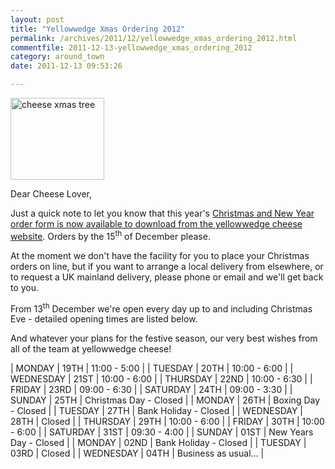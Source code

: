 ```yaml
---
layout: post
title: "Yellowwedge Xmas Ordering 2012"
permalink: /archives/2011/12/yellowwedge_xmas_ordering_2012.html
commentfile: 2011-12-13-yellowwedge_xmas_ordering_2012
category: around_town
date: 2011-12-13 09:53:26

---
```


<div markdown="1" class="letter">
<a href="/assets/images/2011/cheese_xmas_tree.png" title="See larger version of - cheese xmas tree"><img src="/assets/images/2011/cheese_xmas_tree_thumb.png" width="150" height="131" alt="cheese xmas tree" class="right" /></a>

Dear Cheese Lover,

Just a quick note to let you know that this year's [Christmas and New Year order form is now available to download from the yellowwedge cheese website](http://www.yellowwedge.com/christmas_2011_order_form.pdf). Orders by the 15<sup>th</sup> of December please.

At the moment we don't have the facility for you to place your Christmas orders on line, but if you want to arrange a local delivery from elsewhere, or to request a UK mainland delivery, please phone or email and we'll get back to you.

From 13<sup>th</sup> December we're open every day up to and including Christmas Eve - detailed opening times are listed below.

And whatever your plans for the festive season, our very best wishes from all of the team at yellowwedge cheese!

</div>

| MONDAY    | 19TH | 11:00 - 5:00           |
| TUESDAY   | 20TH | 10:00 - 6:00           |
| WEDNESDAY | 21ST | 10:00 - 6:00           |
| THURSDAY  | 22ND | 10:00 - 6:30           |
| FRIDAY    | 23RD | 09:00 - 6:30           |
| SATURDAY  | 24TH | 09:00 - 3:30           |
| SUNDAY    | 25TH | Christmas Day - Closed |
| MONDAY    | 26TH | Boxing Day - Closed    |
| TUESDAY   | 27TH | Bank Holiday - Closed  |
| WEDNESDAY | 28TH | Closed                 |
| THURSDAY  | 29TH | 10:00 - 6:00           |
| FRIDAY    | 30TH | 10:00 - 6:00           |
| SATURDAY  | 31ST | 09:30 - 4:00           |
| SUNDAY    | 01ST | New Years Day - Closed |
| MONDAY    | 02ND | Bank Holiday - Closed  |
| TUESDAY   | 03RD | Closed                 |
| WEDNESDAY | 04TH | Business as usual...   |
